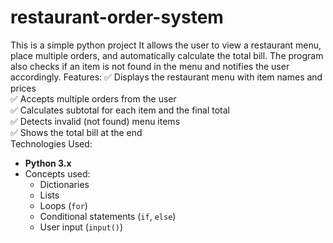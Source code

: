 # restaurant-order-system
This is a simple python project It allows the user to view a restaurant menu, place multiple orders, and automatically calculate the total bill. The program also checks if an item is not found in the menu and notifies the user accordingly.
 Features:
✅ Displays the restaurant menu with item names and prices  
✅ Accepts multiple orders from the user  
✅ Calculates subtotal for each item and the final total  
✅ Detects invalid (not found) menu items  
✅ Shows the total bill at the end  
Technologies Used:
- **Python 3.x**
- Concepts used:
  - Dictionaries
  - Lists
  - Loops (`for`)
  - Conditional statements (`if`, `else`)
  - User input (`input()`)

